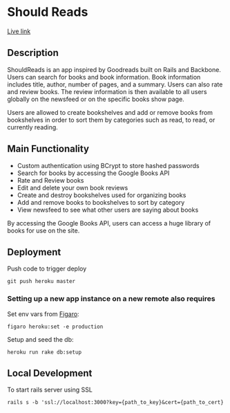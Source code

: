 # Should Reads
[Live link](https://www.shouldreads.net)

## Description
ShouldReads is an app inspired by Goodreads built on Rails and Backbone.
Users can search for books and book information.  Book information
includes title, author, number of pages, and a summary.  Users can also
rate and review books.  The review information is then available to all
users globally on the newsfeed or on the specific books show page.

Users are allowed to create bookshelves and add or remove books from
bookshelves in order to sort them by categories such as read, to read,
or currently reading.

## Main Functionality

* Custom authentication using BCrypt to store hashed passwords
* Search for books by accessing the Google Books API
* Rate and Review books
* Edit and delete your own book reviews
* Create and destroy bookshelves used for organizing books
* Add and remove books to bookshelves to sort by category
* View newsfeed to see what other users are saying about books

By accessing the Google Books API, users can access a huge library of
books for use on the site.

## Deployment

Push code to trigger deploy

`git push heroku master`

### Setting up a new app instance on a new remote also requires

Set env vars from [Figaro](https://github.com/laserlemon/figaro):

`figaro heroku:set -e production`

Setup and seed the db:

`heroku run rake db:setup`

## Local Development

To start rails server using SSL

`rails s -b 'ssl://localhost:3000?key={path_to_key}&cert={path_to_cert}`
